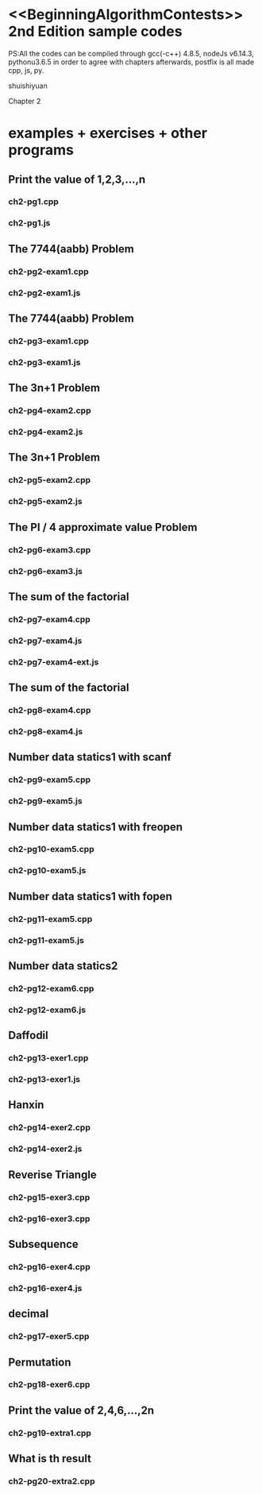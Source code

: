 ﻿&lt;&lt;BeginningAlgorithmContests>> 2nd Edition sample codes
============
PS:All the codes can be compiled through gcc(-c++) 4.8.5, nodeJs v6.14.3, pythonu3.6.5 in order to agree with chapters afterwards, postfix is all made cpp, js, py.

shuishiyuan

Chapter 2

examples + exercises + other programs
==============
## Print the value of 1,2,3,...,n
### ch2-pg1.cpp
### ch2-pg1.js

## The 7744(aabb) Problem
### ch2-pg2-exam1.cpp
### ch2-pg2-exam1.js

## The 7744(aabb) Problem
### ch2-pg3-exam1.cpp
### ch2-pg3-exam1.js

## The 3n+1 Problem
### ch2-pg4-exam2.cpp
### ch2-pg4-exam2.js

## The 3n+1 Problem
### ch2-pg5-exam2.cpp
### ch2-pg5-exam2.js

## The PI / 4 approximate value Problem
### ch2-pg6-exam3.cpp
### ch2-pg6-exam3.js

## The sum of the factorial
### ch2-pg7-exam4.cpp
### ch2-pg7-exam4.js
### ch2-pg7-exam4-ext.js

## The sum of the factorial
### ch2-pg8-exam4.cpp
### ch2-pg8-exam4.js

## Number data statics1 with scanf
### ch2-pg9-exam5.cpp
### ch2-pg9-exam5.js

## Number data statics1 with freopen
### ch2-pg10-exam5.cpp
### ch2-pg10-exam5.js

## Number data statics1 with fopen
### ch2-pg11-exam5.cpp
### ch2-pg11-exam5.js

## Number data statics2
### ch2-pg12-exam6.cpp
### ch2-pg12-exam6.js

## Daffodil
### ch2-pg13-exer1.cpp
### ch2-pg13-exer1.js

## Hanxin
### ch2-pg14-exer2.cpp
### ch2-pg14-exer2.js

## Reverise Triangle
### ch2-pg15-exer3.cpp
### ch2-pg16-exer3.cpp

## Subsequence
### ch2-pg16-exer4.cpp
### ch2-pg16-exer4.js

## decimal
### ch2-pg17-exer5.cpp

## Permutation
### ch2-pg18-exer6.cpp 

## Print the value of 2,4,6,...,2n
### ch2-pg19-extra1.cpp 

## What is th result
### ch2-pg20-extra2.cpp 
